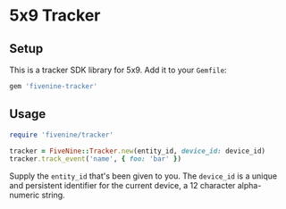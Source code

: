 # 5x9 Tracker

## Setup

This is a tracker SDK library for 5x9. Add it to your `Gemfile`:

```bash
gem 'fivenine-tracker'
```

## Usage

```ruby
require 'fivenine/tracker'

tracker = FiveNine::Tracker.new(entity_id, device_id: device_id)
tracker.track_event('name', { foo: 'bar' })
```

Supply the `entity_id` that's been given to you. The `device_id` is a unique and persistent identifier for the current device, a 12 character alpha-numeric string.
